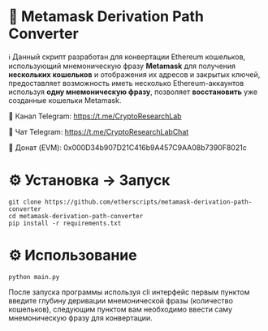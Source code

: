 # 🦊 Metamask Derivation Path Converter

ℹ️ Данный скрипт разработан для конвертации Ethereum кошельков, использующий мнемоническую фразу **Metamask** для получения **нескольких кошельков** и отображения их адресов и закрытых ключей, предоставляет возможность иметь несколько Ethereum-аккаунтов используя **одну мнемоническую фразу**, позволяет **восстановить** уже созданные кошельки Metamask.

📨 Канал Telegram: https://t.me/CryptoResearchLab

💬 Чат Telegram: https://t.me/CryptoResearchLabChat

💸 Донат (EVM): 0x000D34b907D21C416b9A457C9AA08b7390F8021c

# ⚙️ Установка  -> Запуск

    git clone https://github.com/etherscripts/metamask-derivation-path-converter
    cd metamask-derivation-path-converter
    pip install -r requirements.txt
     
# ⚙️  Использование 

    python main.py

После запуска программы используя cli интерфейс первым пунктом введите глубину деривации мнемонической фразы (количество кошельков), следующим пунктом вам необходимо ввести саму мнемоническую фразу для конвертации. 
